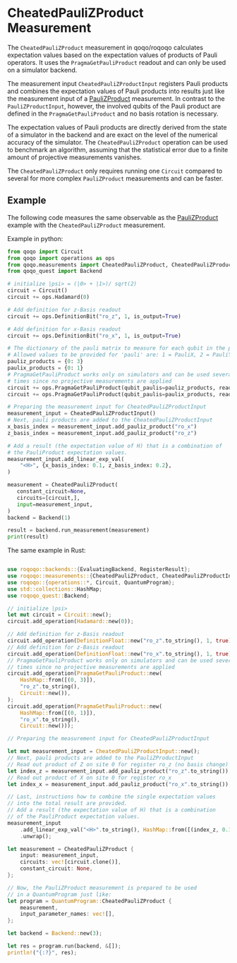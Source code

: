 # CheatedPauliZProduct Measurement

The `CheatedPauliZProduct` measurement in qoqo/roqoqo calculates expectation values based on the expectation values of products of Pauli operators. It uses the `PragmaGetPauliProduct` readout and can only be used on a simulator backend.

The measurement input `CheatedPauliZProductInput` registers Pauli products and combines the expectation values of Pauli products into results just like the measurement input of a [PauliZProduct](pauliz.md) measurement. In contrast to the `PauliZProductInput`, however, the involved qubits of the Pauli product are defined in the `PragmaGetPauliProduct` and no basis rotation is necessary.

The expectation values of Pauli products are directly derived from the state of a simulator in the backend and are exact on the level of the numerical accuracy of the simulator. The `CheatedPauliZProduct` operation can be used to benchmark an algorithm, assuming that the statistical error due to a finite amount of projective measurements vanishes.

The `CheatedPauliZProduct` only requires running one `Circuit` compared to several for more complex `PauliZProduct` measurements and can be faster.

## Example

The following code measures the same observable as the [PauliZProduct](pauliz.md) example with the `CheatedPauliZProduct` measurement.

Example in python:

```python
from qoqo import Circuit
from qoqo import operations as ops
from qoqo.measurements import CheatedPauliZProduct, CheatedPauliZProductInput
from qoqo_quest import Backend

# initialize |psi> = (|0> + |1>)/ sqrt(2)
circuit = Circuit()
circuit += ops.Hadamard(0)

# Add definition for z-Basis readout
circuit += ops.DefinitionBit("ro_z", 1, is_output=True)

# Add definition for x-Basis readout
circuit += ops.DefinitionBit("ro_x", 1, is_output=True)

# The dictionary of the pauli matrix to measure for each qubit in the product in the form {qubit: pauli}.
# Allowed values to be provided for 'pauli' are: 1 = PauliX, 2 = PauliY, 3 = PauliZ.
pauliz_products = {0: 3}
paulix_products = {0: 1}
# PragmaGetPauliProduct works only on simulators and can be used several
# times since no projective measurements are applied
circuit += ops.PragmaGetPauliProduct(qubit_paulis=pauliz_products, readout="ro_z", circuit=Circuit())
circuit += ops.PragmaGetPauliProduct(qubit_paulis=paulix_products, readout="ro_x", circuit=Circuit())

# Preparing the measurement input for CheatedPauliZProductInput
measurement_input = CheatedPauliZProductInput()
# Next, pauli products are added to the CheatedPauliZProductInput
x_basis_index = measurement_input.add_pauliz_product("ro_x")
z_basis_index = measurement_input.add_pauliz_product("ro_z")

# Add a result (the expectation value of H) that is a combination of
# the PauliProduct expectation values.
measurement_input.add_linear_exp_val(
    "<H>", {x_basis_index: 0.1, z_basis_index: 0.2},
)

measurement = CheatedPauliZProduct(
   constant_circuit=None,
   circuits=[circuit,],
   input=measurement_input,
)
backend = Backend(1)

result = backend.run_measurement(measurement)
print(result)

```

The same example in Rust:

```rust

use roqoqo::backends::{EvaluatingBackend, RegisterResult};
use roqoqo::measurements::{CheatedPauliZProduct, CheatedPauliZProductInput};
use roqoqo::{operations::*, Circuit, QuantumProgram};
use std::collections::HashMap;
use roqoqo_quest::Backend;

// initialize |psi>
let mut circuit = Circuit::new();
circuit.add_operation(Hadamard::new(0));

// Add definition for z-Basis readout
circuit.add_operation(DefinitionFloat::new("ro_z".to_string(), 1, true));
// Add definition for z-Basis readout
circuit.add_operation(DefinitionFloat::new("ro_x".to_string(), 1, true));
// PragmaGetPauliProduct works only on simulators and can be used several
// times since no projective measurements are applied
circuit.add_operation(PragmaGetPauliProduct::new(
    HashMap::from([(0, 3)]),
    "ro_z".to_string(),
    Circuit::new()),
);
circuit.add_operation(PragmaGetPauliProduct::new(
    HashMap::from([(0, 1)]),
    "ro_x".to_string(),
    Circuit::new()));

// Preparing the measurement input for CheatedPauliZProductInput

let mut measurement_input = CheatedPauliZProductInput::new();
// Next, pauli products are added to the PauliZProductInput
// Read out product of Z on site 0 for register ro_z (no basis change)
let index_z = measurement_input.add_pauliz_product("ro_z".to_string());
// Read out product of X on site 0 for register ro_x
let index_x = measurement_input.add_pauliz_product("ro_x".to_string());

// Last, instructions how to combine the single expectation values
// into the total result are provided.
// Add a result (the expectation value of H) that is a combination
// of the PauliProduct expectation values.
measurement_input
    .add_linear_exp_val("<H>".to_string(), HashMap::from([(index_z, 0.1), (index_x, 0.2)]))
    .unwrap();

let measurement = CheatedPauliZProduct {
    input: measurement_input,
    circuits: vec![circuit.clone()],
    constant_circuit: None,
};

// Now, the PauliZProduct measurement is prepared to be used
// in a QuantumProgram just like:
let program = QuantumProgram::CheatedPauliZProduct {
    measurement,
    input_parameter_names: vec![],
};

let backend = Backend::new(3);

let res = program.run(backend, &[]);
println!("{:?}", res);

```
